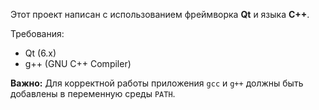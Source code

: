 Этот проект написан с использованием фреймворка **Qt** и языка **C++**.

Требования:
- Qt (6.x)
- g++ (GNU C++ Compiler)

**Важно:** Для корректной работы приложения `gcc` и `g++` должны быть добавлены в переменную среды `PATH`.
